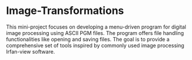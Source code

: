 # Image-Transformations
This mini-project focuses on developing a menu-driven program for digital image processing using ASCII PGM files. The program offers file handling functionalities like opening and saving files. The goal is to provide a comprehensive set of tools inspired by commonly used image processing Irfan-view software.
